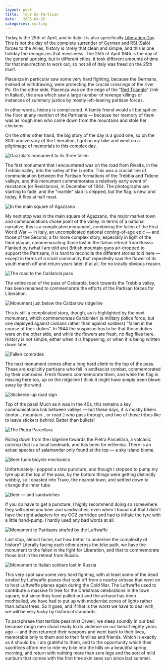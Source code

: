 ```yaml
---
layout: post
title:  Tour de Partisan
date:   2025-04-25
categories: cycling
---
```


Today is the 25th of April, and in Italy it is also specifically [Liberation Day](https://en.wikipedia.org/wiki/Liberation_Day_(Italy)). This is not the day of the complete surrender of German and RSI (Salò) forces to the Allies; history is rarely that clean and simple, and this is one holiday the recognizes that messiness. The 25th of April 1945 is the day of the general uprising, but in different cities, it took different amounts of time for that insurrection to work out, so not all of Italy was freed on the 25th itself.

Piacenza in particular saw some very hard fighting, because the Germans, instead of withdrawing, were protecting the crucial crossings of the river Po. On the other side, Piacenza was on the edge of the "[Red Triangle](https://it.wikipedia.org/wiki/Triangolo_della_morte_(Emilia))" (link in Italian), the area which saw a large number of revenge killings or instances of summary justice by mostly left-leaning partisan forces.

In other words, history is complicated. A family friend would all but spit on the floor at any mention of the Partisans — because her memory of them was as rough men who came down from the mountains and stole her chickens.

On the *other* other hand, the big story of the day is a good one, so on the 80th anniversary of the Liberation, I got on my bike and went on a pilgrimage of memorials to this complex day.

![Gazzola's monument to its three fallen](/images/IMG_0324.jpeg)

The first monument that I encountered was on the road from Rivalta, in the Trebbia valley, into the valley of the Luretta. This was a crucial line of communication between the Partisan formations of the Trebbia and Tidone valleys, and this monument commemorates a relatively early event of resistance (or Resistance), in December of 1944. The photographs are starting to fade, and the "marble" slab is chipped, but the flag is new, and today, it flies at half mast.

![In the main square of Agazzano](/images/IMG_0327.jpeg)

My next stop was in the main square of Agazzano, the major market town and communications choke point of the valley. In terms of a national narrative, this is a complicated monument, combining the fallen of the First World War — in Italy, an uncomplicated national coming-of-age epic — and those of the Second, a far more complex story, especially in light of the third plaque, commemorating those lost in the Italian retreat from Russia. Flanked by (what I am told are) British mountain guns air-dropped to support the Partisans, it is hard to reconcile the different stories told here — except in terms of a small community that repeatedly saw the flower of its youth march off and return years later, if at all, for no locally obvious reason. 

![The road to the Caldarola pass](/images/IMG_0328.jpeg)

The entire road of the pass of Caldarola, back towards the Trebbia valley, has been renamed to commemorate the efforts of the Partisan forces for Liberation. 

![Monument just below the Caldarlow ridgeline](/images/IMG_0329.jpeg)

This is still a complicated story, though, as is highlighted by the next monument, which commemorates Carabinieri (a military police force, but one deployed against civilians rather than against soldiers) "fallen in the course of their duties". In 1944 the suspicion has to be that those duties were on the other side, and while the flowers are fresh, no flag flies here. History is not simple, either when it is happening, or when it is being written down later.

![Fallen comrades](/images/IMG_0330.jpeg)

The next monument comes after a long hard climb to the top of the pass. These are explicitly partisans who fell in antifascist combat, commemorated by their comrades. Fresh flowers commemorate them, and while the flag is missing here too, up on the ridgeline I think it might have simply been blown away by the wind.

![Stickered-up road sign](/images/IMG_0333.jpeg)

Top of the pass! Much as it was in the 40s, this remains a key communications link between valleys — but these days, it is mostly bikers (motor-, mountain-, or road-) who pass through, and two of those tribes like to leave stickers behind. Better than bullets!

![The Pietra Parcellara](/images/IMG_0335.jpeg)

Riding down from the ridgeline towards the Pietra Parcellara, a volcanic outcrop that is a local landmark, and has been for millennia. There is an actual species of salamander only found at the top — a sky island biome.

![Beer fuels bicycle mechanics](/images/IMG_0336.jpeg)

Unfortunately I popped a slow puncture, and though I stopped to pump my tyre up at the top of the pass, by the bottom things were getting distinctly wobbly, so I coasted into Travo, the nearest town, and settled down to change the inner tube. 

![Beer — and sandwiches](/images/IMG_0337.jpeg)

If you do have to get a puncture, I highly recommend doing so somewhere they will serve you beer and sandwiches; even when I found out that I didn't have the right adapters for my CO2 cartridge and had to inflate the tyre with a little hand-pump, I hardly used any bad words at all.

![Monument to Partisans strafed by the Luftwaffe](/images/IMG_0338.jpeg)

Last stop, almost home, but how better to underline the complexity of history? Literally facing each other across the bike path, we have the monument to the fallen in the fight for Liberation, and that to commemorate those lost in the retreat from Russia. 

![Monument to Italian soldiers lost in Russia](/images/IMG_0339.jpeg)

This very spot saw some very hard fighting, with at least some of the dead strafed by Luftwaffe planes that took off from a nearby airbase that went on to host Luftwaffe planes again during the Cold War. The Luftwaffe used to contribute a massive fir tree for the Christmas celebrations in the town square, but since they have pulled out and the airbase has been mothballed, we have had to put up with modernist cones of lights rather than actual trees. So it goes, and if that is the worst we have to deal with, we will be very lucky by historical standards.

To paraphrase that terrible pessimist Orwell, we sleep soundly in our bed because rough men stood ready to do violence on our behalf eighty years ago — and then returned their weapons and went back to their lives, memorable only to them and to their families and friends. Which is exactly as it should be. I am grateful to them, and to the opportunity which their sacrifices afford me to ride my bike into the hills on a beautiful spring morning, and return with nothing more than sore legs and the sort of mild sunburn that comes with the first time skin sees sun since last summer.